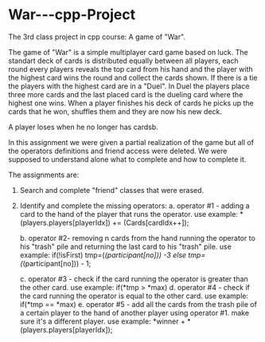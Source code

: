 # War---cpp-Project
The 3rd class project in cpp course: A game of "War".

The game of "War" is a simple multiplayer card game based on luck.
The standart deck of cards is distributed equally between all players, each round every players reveals the top card from his hand and the player with the highest card wins the round and collect the cards shown. 
If there is a tie the players with the highest card are in a "Duel".
In Duel the players place three more cards and the last placed card is the dueling card where the highest one wins.
When a player finishes his deck of cards he picks up the cards that he won, shuffles them and they are now his new deck.

A player loses when he no longer has cardsb.

In this assignment we were given a partial realization of the game but all of the operators definitions and friend access were deleted.
We were supposed to understand alone what to complete and how to complete it.

The assignments are:
1. Search and complete "friend" classes that were erased.
2. Identify and complete the missing operators:
    a. operator #1 - adding a card to the hand of the player that runs the operator.
                    use example: *(players.players[playerIdx]) += (Cards[cardIdx++]);
   
    b. operator #2- removing n cards from the hand running the operator to his "trash" pile and returning the last card to his "trash" pile.
                    use example: if(!isFirst)
                                    tmp=(*(participant[no])) -3
                                 else
                                    tmp=(*(participant[no])) - 1;
                    
    c. operator #3 - check if the card running the operator is greater than the other card.
                    use example:  if(*tmp > *max)
    d. operator #4 - check if the card running the operator is equal to the other card.
                    use example:  if(*tmp == *max)
    e. operator #5 - add all the cards from the trash pile of a certain player to the hand of another player using operator #1. make sure it's a different player.
                    use example:  *winner + *(players.players[playerIdx]);
    
